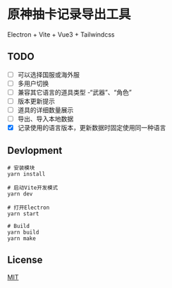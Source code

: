 # 原神抽卡记录导出工具

Electron + Vite + Vue3 + Tailwindcss

## TODO

- [ ] 可以选择国服或海外服
- [ ] 多用户切换
- [ ] 兼容其它语言的道具类型 -“武器”、“角色”
- [ ] 版本更新提示
- [ ] 道具的详细数量展示
- [ ] 导出、导入本地数据
- [x] 记录使用的语言版本，更新数据时固定使用同一种语言

## Devlopment

```
# 安装模块
yarn install

# 启动Vite开发模式
yarn dev

# 打开Electron
yarn start

# Build
yarn build
yarn make
```

## License

[MIT](https://github.com/biuuu/genshin-gacha-export/blob/main/LICENSE)
